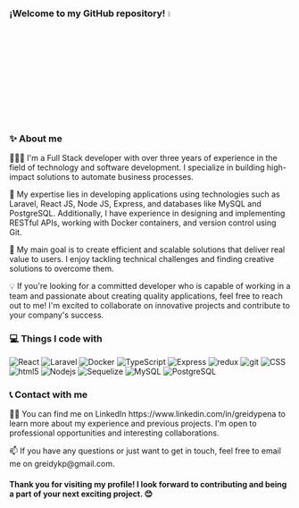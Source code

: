 ### ¡Welcome to my GitHub repository! <a href="https://www.linkedin.com/in/greidypena/"><img src="https://media.giphy.com/media/hvRJCLFzcasrR4ia7z/giphy.gif" width="5%"></a>

### ✨ About me

👩🏻‍💻 I'm a Full Stack developer with over three years of experience in the field of technology and software development. I specialize in building high-impact solutions to automate business processes.
 
 💼 My expertise lies in developing applications using technologies such as Laravel, React JS, Node JS, Express, and databases like MySQL and PostgreSQL. Additionally, I have experience in designing and implementing RESTful APIs, working with Docker containers, and version control using Git.

🚀 My main goal is to create efficient and scalable solutions that deliver real value to users. I enjoy tackling technical challenges and finding creative solutions to overcome them.

💡 If you're looking for a committed developer who is capable of working in a team and passionate about creating quality applications, feel free to reach out to me! I'm excited to collaborate on innovative projects and contribute to your company's success.

<h3>💻 Things I code with</h3>
<p>
  <img alt="React" src="https://img.shields.io/badge/-React-45b8d8?style=flat-square&logo=react&logoColor=white" />
  <img alt="Laravel" src="https://img.shields.io/badge/-Laravel-FF2D20?style=flat-square&logo=laravel&logoColor=white" />
  <img alt="Docker" src="https://img.shields.io/badge/-Docker-46a2f1?style=flat-square&logo=docker&logoColor=white" />
  <img alt="TypeScript" src="https://img.shields.io/badge/-TypeScript-007ACC?style=flat-square&logo=typescript&logoColor=white" />
  <img alt="Express" src="https://img.shields.io/badge/-Express-000000?style=flat-square&logo=express&logoColor=white" />
  <img alt="redux" src="https://img.shields.io/badge/-Redux-764ABC?style=flat-square&logo=redux&logoColor=white" />
  <img alt="git" src="https://img.shields.io/badge/-Git-F05032?style=flat-square&logo=git&logoColor=white" />
  <img alt="CSS" src="https://img.shields.io/badge/-CSS-1572B6?style=flat-square&logo=css3&logoColor=white" />
  <img alt="html5" src="https://img.shields.io/badge/-HTML5-E34F26?style=flat-square&logo=html5&logoColor=white" />
  <img alt="Nodejs" src="https://img.shields.io/badge/-Nodejs-43853d?style=flat-square&logo=Node.js&logoColor=white" />
  <img alt="Sequelize" src="https://img.shields.io/badge/-Sequelize-52B0E7?style=flat-square&logo=sequelize&logoColor=white" />
  <img alt="MySQL" src="https://img.shields.io/badge/-MySQL-4479A1?style=flat-square&logo=mysql&logoColor=white" />
  <img alt="PostgreSQL" src="https://img.shields.io/badge/-PostgreSQL-336791?style=flat-square&logo=postgresql&logoColor=white" />
</p>

### 📞 Contact with me
<p>🚀🔗 You can find me on LinkedIn https://www.linkedin.com/in/greidypena to learn more about my experience and previous projects. I'm open to professional opportunities and interesting collaborations.</p>
<p>📫 If you have any questions or just want to get in touch, feel free to email me on greidykp@gmail.com.</p>

#### Thank you for visiting my profile! I look forward to contributing and being a part of your next exciting project. 😊

